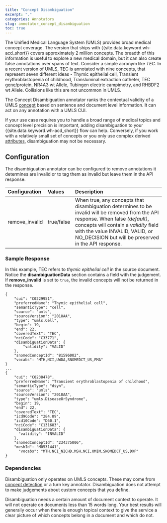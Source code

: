 ```yaml
---
title: "Concept Disambiguation"
excerpt: "."
categories: Annotators
slug: annotator_concept_disambiguation
toc: true
---
```

<!-- ---

copyright:
  years: 2011, 2019
lastupdated: "2019-04-12"

keywords: annotator clinical data, clinical data, annotation

subcollection: wh-acd

---

# Concept Disambiguation -->

The Unified Medical Language System (UMLS) provides broad medical concept coverage.  The version that ships with {{site.data.keyword.wh-acd_short}} covers approximately 2 million concepts.  The breadth of this information is useful to explore a new medical domain, but it can also create false annotations over spans of text.  Consider a simple acronym like _TEC_.  In a recent version of UMLS, TEC is annotated with nine concepts, that represent seven different ideas - Thymic epithelial cell, Transient erythroblastopenia of childhood, Transluminal extraction catheter, TEC gene/protein, NR4A3 wt Allele, Tubingen electric campimetry, and RHBDF2 wt Allele.  Collisions like this are not uncommon in UMLS.

The Concept Disambiguation annotator ranks the contextual validity of a UMLS [concept](/docs/wh-acd?topic=wh-acd-concept_detection#concept_detection) based on sentence and document level information.  It can act on any annotation with a UMLS CUI.

If your use case requires you to handle a broad range of medical topics and concept level precision is important, adding disambiguation to your {{site.data.keyword.wh-acd_short}} flow can help.  Conversely, if you work with a relatively small set of concepts or you only use complex derived  [attributes](/docs/wh-acd?topic=wh-acd-attribute_detection#attribute_detection), disambiguation may not be necessary.

## Configuration

The disambiguation annotator can be configured to remove annotations it determines are invalid or to tag them as invalid but leave them in the API response.

| Configuration | Values | Description |
|:--------------|:-------|:------------|
| remove_invalid | true/false | When true, any concepts that disambiguation determines to be invalid will be removed from the API response.  When false <i>(default)</i>, concepts will contain a *validity* field with the value INVALID, VALID, or NO_DECISION but will be preserved in the API response. |

### Sample Response

In this example, TEC refers to *thymic epithelial cell* in the source document.  Notice the **disambiguationData** section contains a field with the judgement.  If **remove_invalid** is set to `true`, the invalid concepts will not be returned in the response.

```
{
    "cui": "C0229951",
    "preferredName": "Thymic epithelial cell",
    "semanticType": "cell",
    "source": "umls",
    "sourceVersion": "2018AA",
    "type": "umls.Cell",
    "begin": 19,
    "end": 22,
    "coveredText": "TEC",
    "nciCode": "C33771",
    "disambiguationData": {
        "validity": "VALID"
    },
    "snomedConceptId": "81596002",
    "vocabs": "MTH,NCI,UWDA,SNOMEDCT_US,FMA"
}
...
{
    "cui": "C0238478",
    "preferredName": "Transient erythroblastopenia of childhood",
    "semanticType": "dsyn",
    "source": "umls",
    "sourceVersion": "2018AA",
    "type": "umls.DiseaseOrSyndrome",
    "begin": 19,
    "end": 22,
    "coveredText": "TEC",
    "icd9Code": "284.89",
    "icd10Code": "D60.1",
    "nciCode": "C131683",
    "disambiguationData": {
      "validity": "INVALID"
    },
    "snomedConceptId": "234375006",
    "meshId": "M0531441",
      "vocabs": "MTH,NCI_NICHD,MSH,NCI,OMIM,SNOMEDCT_US,DXP"
}
```

### Dependencies

Disambiguation only operates on UMLS concepts.  These may come from [concept detection](/docs/wh-acd?topic=wh-acd-concept_detection#concept_detection) or a turn key annotator.  Disambiguation does not attempt to make judgements about custom concepts that you define.

Disambiguation needs a certain amount of document context to operate.  It will not operate on documents less than 15 words long.  Your best results will generally occur when there is enough topical context to give the service a clear picture of which concepts belong in a document and which do not.
